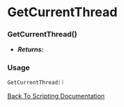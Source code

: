 # GetCurrentThread

### GetCurrentThread()
- ***Returns:*** 

### Usage

```Lua
GetCurrentThread()
```


[Back To Scripting Documentation](../README.md)
